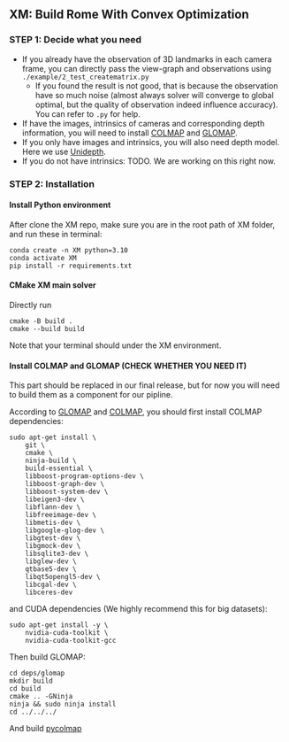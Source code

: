 ## XM: Build Rome With Convex Optimization

### STEP 1: Decide what you need
- If you already have the observation of 3D landmarks in each camera frame, you can directly pass the view-graph and observations using `./example/2_test_creatematrix.py`
  - If you found the result is not good, that is because the observation have so much noise (almost always solver will converge to global optimal, but the quality of observation indeed influence accuracy). You can refer to `.py`  for help.
- If have the images, intrinsics of cameras and corresponding depth information, you will need to install [COLMAP](https://colmap.github.io/) and [GLOMAP](https://github.com/colmap/glomap).
- If you only have images and intrinsics, you will also need depth model. Here we use [Unidepth](https://github.com/lpiccinelli-eth/UniDepth).
- If you do not have intrinsics: TODO. We are working on this right now.


### STEP 2: Installation

#### Install Python environment
After clone the XM repo, make sure you are in the root path of XM folder, and run these in terminal:
```
conda create -n XM python=3.10 
conda activate XM
pip install -r requirements.txt
```

#### CMake XM main solver
Directly run
```
cmake -B build .
cmake --build build
```
Note that your terminal should under the XM environment.

#### Install COLMAP and GLOMAP (CHECK WHETHER YOU NEED IT)

This part should be replaced in our final release, but for now you will need to build them as a component for our pipline.

According to [GLOMAP](https://github.com/colmap/glomap) and [COLMAP](https://colmap.github.io/install.html#build-from-source), you should first install COLMAP dependencies:

```
sudo apt-get install \
    git \
    cmake \
    ninja-build \
    build-essential \
    libboost-program-options-dev \
    libboost-graph-dev \
    libboost-system-dev \
    libeigen3-dev \
    libflann-dev \
    libfreeimage-dev \
    libmetis-dev \
    libgoogle-glog-dev \
    libgtest-dev \
    libgmock-dev \
    libsqlite3-dev \
    libglew-dev \
    qtbase5-dev \
    libqt5opengl5-dev \
    libcgal-dev \
    libceres-dev
```
and CUDA dependencies (We highly recommend this for big datasets):

```
sudo apt-get install -y \
    nvidia-cuda-toolkit \
    nvidia-cuda-toolkit-gcc
```
Then build GLOMAP:

```
cd deps/glomap
mkdir build
cd build
cmake .. -GNinja
ninja && sudo ninja install
cd ../../../
```

And build [pycolmap](https://colmap.github.io/pycolmap/index.html)